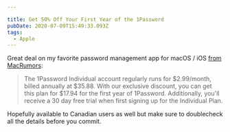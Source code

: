 ```yaml
---

title: Get 50% Off Your First Year of the 1Password
pubDate: 2020-07-09T15:49:33.093Z
tags:
  - Apple
---
```

Great deal on my favorite password management app for macOS / iOS [from MacRumors](https://www.macrumors.com/2020/07/09/macrumors-exclusive-1password/):

> The 1Password Individual account regularly runs for $2.99/month, billed annually at $35.88. With our exclusive discount, you can get this plan for $17.94 for the first year of 1Password. Additionally, you'll receive a 30 day free trial when first signing up for the Individual Plan.

Hopefully available to Canadian users as well but make sure to doublecheck all the details before you commit.